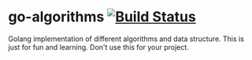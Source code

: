 # go-algorithms [![Build Status](http://img.shields.io/travis/tcnksm/go-algorithms.svg?style=flat-square)][travis] 

[travis]: https://travis-ci.org/tcnksm/go-algorithms]

Golang implementation of different algorithms and data structure. This is just for fun and learning. Don't use this for your project. 
